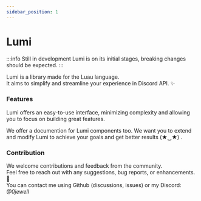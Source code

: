```yaml
---
sidebar_position: 1
---
```


# Lumi

:::info Still in development
Lumi is on its initial stages, breaking changes should be expected.
:::

Lumi is a library made for the Luau language.  
It aims to simplify and streamline your experience in Discord API. ✨

### Features

Lumi offers an easy-to-use interface, minimizing complexity and allowing you to focus on building great features.

We offer a documention for Lumi components too. 
We want you to extend and modify Lumi to achieve your goals and get better results (★‿★) .

### Contribution

We welcome contributions and feedback from the community.  
Feel free to reach out with any suggestions, bug reports, or enhancements. 🔎  
You can contact me using Github (discussions, issues) or my Discord: *@0jewell*